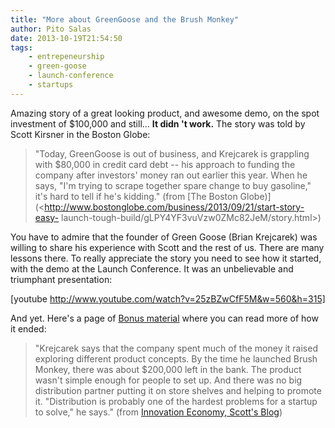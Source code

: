 ```yaml
---
title: "More about GreenGoose and the Brush Monkey"
author: Pito Salas
date: 2013-10-19T21:54:50
tags:
    - entrepeneurship
    - green-goose
    - launch-conference
    - startups
---
```




Amazing story of a great looking product, and awesome demo, on the spot
investment of $100,000 and still… **It didn 't work.** The story was told by
Scott Kirsner in the Boston Globe:

> "Today, GreenGoose is out of business, and Krejcarek is grappling with
> $80,000 in credit card debt -- his approach to funding the company after
> investors' money ran out earlier this year. When he says, "I'm trying to
> scrape together spare change to buy gasoline," it's hard to tell if he's
> kidding." (from [The Boston
> Globe)](<http://www.bostonglobe.com/business/2013/09/21/start-story-easy-
> launch-tough-build/gLPY4YF3vuVzw0ZMc82JeM/story.html>)

You have to admire that the founder of Green Goose (Brian Krejcarek) was
willing to share his experience with Scott and the rest of us. There are many
lessons there. To really appreciate the story you need to see how it started,
with the demo at the Launch Conference. It was an unbelievable and triumphant
presentation:

[youtube http://www.youtube.com/watch?v=25zBZwCfF5M&w=560&h=315]

And yet. Here's a page of [Bonus
material](<http://www.boston.com/business/technology/innoeco/2013/09/bonus_material_what_happens_af.html>)
where you can read more of how it ended:

> "Krejcarek says that the company spent much of the money it raised exploring
> different product concepts. By the time he launched Brush Monkey, there was
> about $200,000 left in the bank. The product wasn't simple enough for people
> to set up. And there was no big distribution partner putting it on store
> shelves and helping to promote it. "Distribution is probably one of the
> hardest problems for a startup to solve," he says." (from [Innovation
> Economy, Scott's
> Blog](<http://www.boston.com/business/technology/innoeco/2013/09/bonus_material_what_happens_af.html>))



